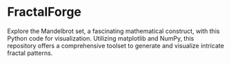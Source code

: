 # FractalForge
Explore the Mandelbrot set, a fascinating mathematical construct, with this Python code for visualization. Utilizing matplotlib and NumPy, this repository offers a comprehensive toolset to generate and visualize intricate fractal patterns.
